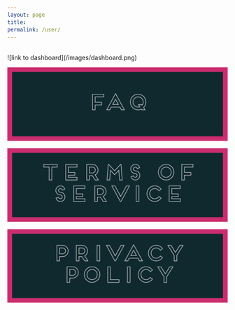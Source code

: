 ```yaml
---
layout: page
title: 
permalink: /user/
---
```

<br>
![link to dashboard](/images/dashboard.png)

[![FAQ](/images/faq.png)](/faq/)

[![TOS](/images/tos.png)](/tos/)

[![Privacy Policy](/images/privacy.png)](/privacy/)
 
